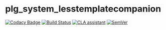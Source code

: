 # plg_system_lesstemplatecompanion

[![Codacy Badge](https://api.codacy.com/project/badge/Grade/6ec183dc0cc24de5bbadf081863e4a60)](https://www.codacy.com/app/Gileba/plg_system_lesstemplatecompanion?utm_source=github.com&amp;utm_medium=referral&amp;utm_content=Gileba/plg_system_lesstemplatecompanion&amp;utm_campaign=Badge_Grade)
[![Build Status](https://travis-ci.org/Gileba/plg_system_lesstemplatecompanion.svg?branch=master)](https://travis-ci.org/Gileba/plg_system_lesstemplatecompanion)
[![CLA assistant](https://cla-assistant.io/readme/badge/Gileba/plg_system_lesstemplatecompanion)](https://cla-assistant.io/Gileba/plg_system_lesstemplatecompanion)
[![SemVer](http://img.shields.io/SemVer/2.0.0.png)](http://semver.org/spec/v2.0.0.html)
